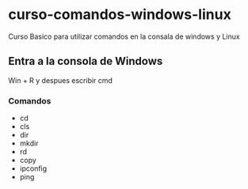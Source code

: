 # curso-comandos-windows-linux
Curso Basico para utilizar comandos en la consala de windows y Linux

## Entra a la consola de Windows
Win + R  y despues escribir cmd

### Comandos

* cd
* cls
* dir
* mkdir
* rd
* copy
* ipconfig
* ping 
